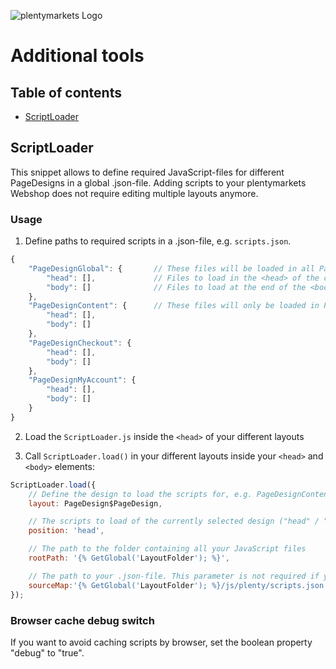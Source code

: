 ![plentymarkets Logo](http://www.plentymarkets.eu/layout/pm/images/logo/plentymarkets-logo.jpg)

# Additional tools

## Table of contents

- [ScriptLoader](#scriptloader)

## ScriptLoader

This snippet allows to define required JavaScript-files for different PageDesigns in a global .json-file.
Adding scripts to your plentymarkets Webshop does not require editing multiple layouts anymore.

### Usage
1. Define paths to required scripts in a .json-file, e.g. `scripts.json`.
```js
{
	"PageDesignGlobal": {		// These files will be loaded in all PageDesigns
		"head": [],				// Files to load in the <head> of the current page
		"body": []				// Files to load at the end of the <body> of the current page
	},
	"PageDesignContent": {		// These files will only be loaded in PageDesignContent
		"head": [],
		"body": []
	},
	"PageDesignCheckout": {
		"head": [],
		"body": []
	},
	"PageDesignMyAccount": {
		"head": [],
		"body": []
	}
}
```

2. Load the `ScriptLoader.js` inside the `<head>` of your different layouts

3. Call `ScriptLoader.load()` in your different layouts inside your `<head>` and `<body>` elements:
```js
ScriptLoader.load({
	// Define the design to load the scripts for, e.g. PageDesignContent
	layout: PageDesign$PageDesign,

	// The scripts to load of the currently selected design ("head" / "body")
	position: 'head',

	// The path to the folder containing all your JavaScript files
	rootPath: '{% GetGlobal('LayoutFolder'); %}',

	// The path to your .json-file. This parameter is not required if your .json-file is stored inside 'rootPath'
	sourceMap:'{% GetGlobal('LayoutFolder'); %}/js/plenty/scripts.json'
});
```
### Browser cache debug switch
If you want to avoid caching scripts by browser, set the boolean property "debug" to "true".